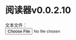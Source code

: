 <h1 id='ttl'>阅读器v0.0.2.10</h1>

<div id='the-input'>
 <label for="input-file">文本文件：</label><br>
 <input type="file" id="input-file">
</div>

<div id="content-target"></div>
<script type="text/javascript">
document.getElementById('input-file')
  .addEventListener('change', getFile)

chp = new Array
ttl = new Array
ttt = document.getElementById('ttl')
nem = new String

function topFunction() {
  document.body.scrollTop = 0; // For Safari
  document.documentElement.scrollTop = 0; // For Chrome, Firefox, IE and Opera
}

function getFile(event) {
	const input = event.target
  if ('files' in input && input.files.length > 0) {
	  placeFileContent(
      document.getElementById('content-target'),
      input.files[0])
       document.getElementById('the-input').remove()
  }
}

function placeFileContent(target, file) {
	readFileContent(file).then(content => {
	content = content.slice(37)
	for (i=0;i<content.length;i++) {
		if (content[i] == '>') {
			name = content.slice(0,i)
			content = content.slice(i+1, -77).trim()
			break
		}
	}
	content = separateChapters(content)
	chp = content
	title = getTitle(content)
	ttl = title
	placeTOC(target)
  }).catch(error => console.log(error))
}

function placeTOC(target){
  	ttt.innerHTML="目录 - "+name
  	target.innerHTML = ""
  	for (i in chp) {
  		target.innerHTML += "<p onclick='placeChapter(document.getElementById(\"content-target\"),"+i+")'><a>"+ttl[i]+"</a></p>"
  	}
  	target.innerHTML += "<hr><p onclick=\"window.window.window['window'].location = window['window'].window['window']['window']['window']['window']['window']['window']['location']\"><a>换一本书</a></p>"
}

sep_reg = /\n(?!\s{4})(?=.)/
function separateChapters(original) {
	results = new Array
	original = original.split(sep_reg)
	for (i of original){
		results.push(i.trim())
	}
	return results
}

function getTitle(chapters) {
	results = new Array
	for (i of chapters) {
		results.push(i.split("\n")[0].trim())
	}
	return results
}

function placeChapter(target, chp_n) {
	ttt.innerHTML=ttl[chp_n]
	content = chp[chp_n]
	content = ("<p>"+content).replace(/\r?\n|\r/g, "</p><p>").replace(/\s{4}/g, "　　")+"</p>"
	target.innerHTML = "<p onclick='placeTOC(document.getElementById(\"content-target\"))'><a>返回目录</a></p>"
	target.innerHTML += content
	target.innerHTML += (chp_n>1?"<p onclick='placeChapter(document.getElementById(\"content-target\"),"+(chp_n-1)+");topFunction()'>":"")
	target.innerHTML += (chp_n+1<chp.length?"<a>前一章</a></p><p onclick='placeChapter(document.getElementById(\"content-target\"),"+(chp_n+1)+");topFunction()'><a>后一章</a></p>":"")
}

function readFileContent(file) {
	const reader = new FileReader()
  return new Promise((resolve, reject) => {
    reader.onload = event => resolve(event.target.result)
    reader.onerror = error => reject(error)
    reader.readAsText(file)
  })
}
</script>
